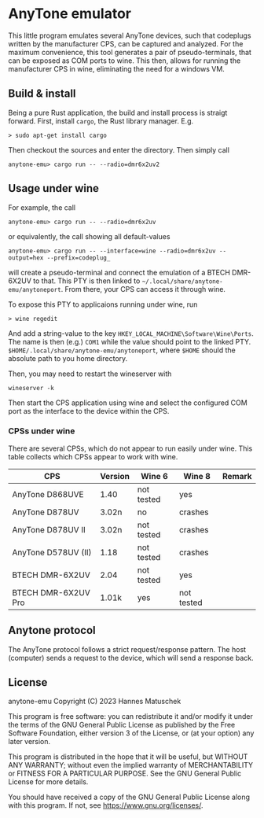 # AnyTone emulator

This little program emulates several AnyTone devices, such that codeplugs written by the 
manufacturer CPS, can be captured and analyzed. For the maximum convenience, this tool generates
a pair of pseudo-terminals, that can be exposed as COM ports to wine. This then, allows for running
the manufacturer CPS in wine, eliminating the need for a windows VM. 


## Build & install
Being a pure Rust application, the build and install process is straigt forward. First, install 
`cargo`, the Rust library manager. E.g.
```
> sudo apt-get install cargo 
```

Then checkout the sources and enter the directory. Then simply call
```
anytone-emu> cargo run -- --radio=dmr6x2uv2 
```


## Usage under wine

For example, the call 
```
anytone-emu> cargo run -- --radio=dmr6x2uv
```
or equivalently, the call showing all default-values
```
anytone-emu> cargo run -- --interface=wine --radio=dmr6x2uv --output=hex --prefix=codeplug_ 
```
will create a pseudo-terminal and connect the emulation of a BTECH DMR-6X2UV to that. This PTY is 
then linked to `~/.local/share/anytone-emu/anytoneport`. From there, your CPS can access it through
wine.

To expose this PTY to applicaions running under wine, run
```
> wine regedit
```
And add a string-value to the key `HKEY_LOCAL_MACHINE\Software\Wine\Ports`. The name is then (e.g.)
`COM1` while the value should point to the linked PTY. `$HOME/.local/share/anytone-emu/anytoneport`,
where `$HOME` should the absolute path to you home directory.

Then, you may need to restart the wineserver with 
```
wineserver -k
```

Then start the CPS application using wine and select the configured COM port as the interface to 
the device within the CPS.

### CPSs under wine
There are several CPSs, which do not appear to run easily under wine. This table collects which 
CPSs appear to work with wine.

 | CPS                  | Version | Wine 6     | Wine 8     | Remark                           |
 | ---------------------| ------- | ---------- | ---------- | -------------------------------- |
 | AnyTone D868UVE      | 1.40    | not tested | yes        |                                  |
 | AnyTone D878UV       | 3.02n   | no         | crashes    |                                  |
 | AnyTone D878UV II    | 3.02n   | not tested | crashes    |                                  |
 | AnyTone D578UV (II)  | 1.18    | not tested | crashes    |                                  |
 | BTECH DMR-6X2UV      | 2.04    | not tested | yes        |                                  |
 | BTECH DMR-6X2UV Pro  | 1.01k   | yes        | not tested |                                  |


## Anytone protocol
The AnyTone protocol follows a strict request/response pattern. The host (computer) sends a request 
to the device, which will send a response back. 


## License
anytone-emu  Copyright (C) 2023  Hannes Matuschek

This program is free software: you can redistribute it and/or modify
it under the terms of the GNU General Public License as published by
the Free Software Foundation, either version 3 of the License, or
(at your option) any later version.

This program is distributed in the hope that it will be useful,
but WITHOUT ANY WARRANTY; without even the implied warranty of
MERCHANTABILITY or FITNESS FOR A PARTICULAR PURPOSE.  See the
GNU General Public License for more details.

You should have received a copy of the GNU General Public License
along with this program.  If not, see <https://www.gnu.org/licenses/>.
